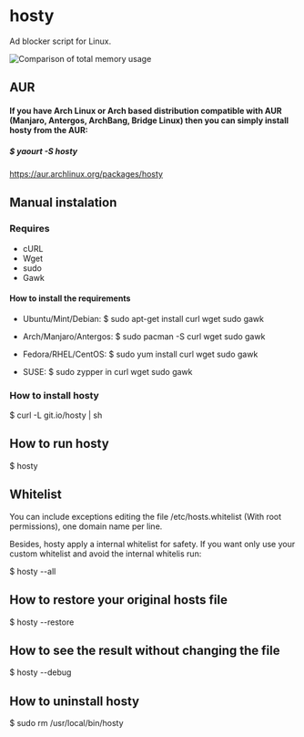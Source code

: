hosty
=====

Ad blocker script for Linux.

![Comparison of total memory usage](http://chart.apis.google.com/chart?chs=450x150&cht=bhs&chtt=Comparison%20of%20total%20memory%20usage&chd=s:0489&chxl=0:|AdBlock%20(849.8%20MB)|Adblock%20Plus%20(838.7%20MB)|No%20ad%20blocker%20(775.3%20MB)|Hosty%20(725.6%20MB)|&chxt=y)

## AUR

#### If you have Arch Linux or Arch based distribution compatible with AUR (Manjaro, Antergos, ArchBang, Bridge Linux) then you can simply install hosty from the AUR:

##### $ yaourt -S hosty

https://aur.archlinux.org/packages/hosty

## Manual instalation

### Requires
* cURL
* Wget
* sudo
* Gawk

#### How to install the requirements

* Ubuntu/Mint/Debian:
$ sudo apt-get install curl wget sudo gawk

* Arch/Manjaro/Antergos:
$ sudo pacman -S curl wget sudo gawk

* Fedora/RHEL/CentOS:
$ sudo yum install curl wget sudo gawk

* SUSE:
$ sudo zypper in curl wget sudo gawk

### How to install hosty
$ curl -L git.io/hosty | sh

## How to run hosty
$ hosty

## Whitelist
You can include exceptions editing the file /etc/hosts.whitelist (With root permissions), one domain name per line.

Besides, hosty apply a internal whitelist for safety. If you want only use your custom whitelist and avoid the internal whitelis run:

$ hosty --all

## How to restore your original hosts file
$ hosty --restore

## How to see the result without changing the file
$ hosty --debug

## How to uninstall hosty
$ sudo rm /usr/local/bin/hosty
